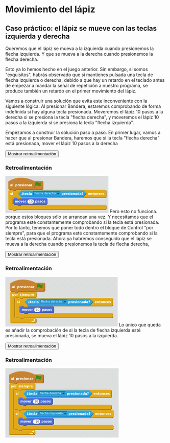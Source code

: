 
# Movimiento del lápiz

## Caso práctico: el lápiz se mueve con las teclas izquierda y derecha

Queremos que el lápiz se mueva a la izquierda cuando presionemos la flecha izquierda. Y que se mueva a la derecha cuando presionemos la flecha derecha.

Esto ya lo hemos hecho en el juego anterior. Sin embargo, si somos "exquisitos", habrás observado que si mantienes pulsada una tecla de flecha izquierda o derecha, debido a que hay un retardo en el teclado antes de empezar a mandar la señal de repetición a nuestro programa, se produce también un retardo en el primer movimiento del lápiz. 

Vamos a construir una solución que evita este inconveniente con la siguiente lógica: Al presionar Bandera, estaremos comprobando de forma indefinida si hay alguna tecla presionada. Moveremos el lápiz 10 pasos a la derecha si se presiona la tecla "flecha derecha", y moveremos el lápiz 10 pasos a la izquierda si se presiona la tecla "flecha izquierda".

Empezamos a construir la solución paso a paso. En primer lugar, vamos a hacer que al presionar Bandera, haremos que si la tecla "flecha derecha" está presionada, mover el lápiz 10 pasos a la derecha

<script type="text/javascript">var feedbackquesFeedback0b160text = "Mostrar retroalimentación";</script><input type="button" name="toggle-feedback-quesFeedback0b160" value="Mostrar retroalimentación" class="feedbackbutton" onclick="$exe.toggleFeedback(this,true);return false" />

### Retroalimentación

![](img/Seleccion_007.png)
Pero esto no funciona. porque estos bloques sólo se arrancan una vez. Y necesitamos que el programa esté constantemente comprobando si la tecla está presionada. Por lo tanto, tenemos que poner todo dentro el bloque de Control "por siempre", para que el programa esté constantemente comprobando si la tecla está presionada. Ahora ya habremos conseguido que el lápiz se mueva a la derecha cuando presionemos la tecla de flecha derecha,

<script type="text/javascript">var feedbackquesFeedback1b160text = "Mostrar retroalimentación";</script><input type="button" name="toggle-feedback-quesFeedback1b160" value="Mostrar retroalimentación" class="feedbackbutton" onclick="$exe.toggleFeedback(this,true);return false" />

### Retroalimentación

![](img/Seleccion_008.1.png)
Lo único que queda es añadir la comprobación de si la tecla de flecha izquierda esté presionada, se mueva el lápiz 10 pasos a la izquierda. 

<script type="text/javascript">var feedbackquesFeedback2b160text = "Mostrar retroalimentación";</script><input type="button" name="toggle-feedback-quesFeedback2b160" value="Mostrar retroalimentación" class="feedbackbutton" onclick="$exe.toggleFeedback(this,true);return false" />

### Retroalimentación

![](img/Seleccion_009.1.png)
